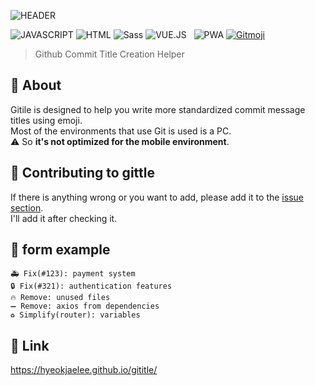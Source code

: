 ![HEADER](https://capsule-render.vercel.app/api?type=rect&color=gradient&height=100&section=header&text=Gititle&fontSize=70&fontAlign=50&fontAlignY=55)

![JAVASCRIPT](https://img.shields.io/badge/Javascript-F7DF1E?style=flat-square&logo=Javascript&logoColor=black) ![HTML](https://img.shields.io/badge/HTML5-E34F26?style=flat-square&logo=html5&logoColor=white) ![Sass](https://img.shields.io/badge/Sass-CC6699?style=flat-square&logo=sass&logoColor=white) ![VUE.JS](https://img.shields.io/badge/Vue.js-4FC08D?style=flat-square&logo=vue.js&logoColor=white) &nbsp; ![PWA](https://img.shields.io/badge/PWA-570FC2?style=flat-square&logo=googlechrome&logoColor=white) <a href="https://gitmoji.dev">
<img src="https://img.shields.io/badge/Gitmoji-%20😜%20😍-FFDD67.svg?style=flat-square" alt="Gitmoji">
</a>

> Github Commit Title Creation Helper<br>

## :memo: About

Gitile is designed to help you write more standardized commit message titles using emoji.
<br>Most of the environments that use Git is used is a PC.
<br>:warning: So **it's not optimized for the mobile environment**.

## :tada: Contributing to gittle

If there is anything wrong or you want to add, please add it to the [issue section](https://github.com/HyeokjaeLee/gititle/issues).
<br>I'll add it after checking it.

## :test_tube: form example

```
🚑️ Fix(#123): payment system
🔒️ Fix(#321): authentication features
🔥 Remove: unused files
➖ Remove: axios from dependencies
♻️ Simplify(router): variables
```

## :truck: Link

https://hyeokjaelee.github.io/gititle/

